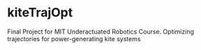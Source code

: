 # kiteTrajOpt
Final Project for MIT Underactuated Robotics Course. Optimizing trajectories for power-generating kite systems
